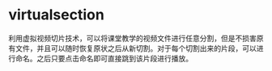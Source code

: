 virtualsection
==============

利用虚拟视频切片技术，可以将课堂教学的视频文件进行任意分割，但是不损害原有文件，并且可以随时恢复原状之后从新切割。对于每个切割出来的片段，可以进行命名。之后只要点击命名即可直接跳到该片段进行播放。
